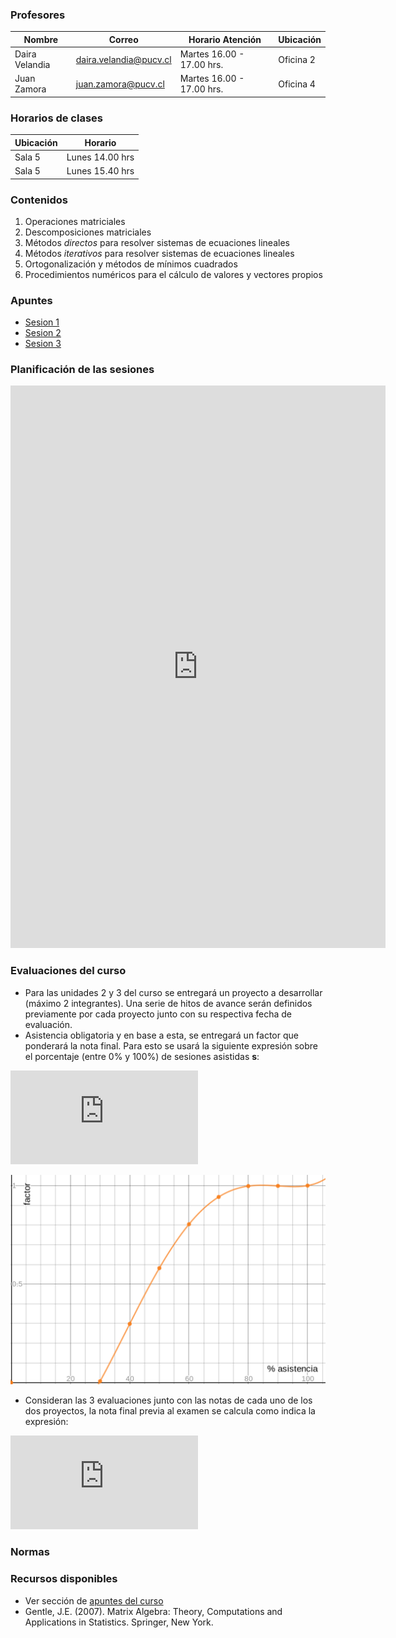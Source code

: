 ### Profesores

Nombre |  Correo |  Horario Atención | Ubicación 
-----|-----|-----|-----
Daira Velandia | daira.velandia@pucv.cl | Martes 16.00 - 17.00 hrs. | Oficina 2
Juan Zamora    | juan.zamora@pucv.cl | Martes 16.00 - 17.00 hrs. | Oficina 4

### Horarios de clases

Ubicación | Horario
-----|-----
Sala 5 | Lunes 14.00 hrs
Sala 5 | Lunes 15.40 hrs

### Contenidos

1. Operaciones matriciales
2. Descomposiciones matriciales
3. Métodos _directos_ para resolver sistemas de ecuaciones lineales
4. Métodos _iterativos_ para resolver sistemas de ecuaciones lineales
5. Ortogonalización y métodos de mínimos cuadrados
6. Procedimientos numéricos para el cálculo de valores y vectores propios

### Apuntes

* [Sesion 1](apuntes/ce2_01.pdf)
* [Sesion 2](apuntes/ce2_02.pdf)
* [Sesion 3](apuntes/ce2_03.pdf)


### Planificación de las sesiones

<iframe width="600" height="900" frameborder="0" src="https://docs.google.com/spreadsheets/d/e/2PACX-1vRijHUvOETJ3DsuaH5_6jo4bURRLPFnw6mMgmCY_gyGqqz2QhsQAFpRVk1MukjxonpGaUiaDrw7zotA/pubhtml?gid=0&amp;single=true&amp;widget=true&amp;headers=false"></iframe>


### Evaluaciones del curso

* Para las unidades 2 y 3 del curso se entregará un proyecto a desarrollar (máximo 2 integrantes). Una serie de hitos de avance serán definidos previamente por cada proyecto junto con su respectiva fecha de evaluación. 
* Asistencia obligatoria y en base a esta, se entregará un factor que ponderará la nota final. Para esto se usará la siguiente expresión sobre el porcentaje (entre 0% y 100%) de sesiones asistidas __s__:

![etas](https://latex.codecogs.com/gif.latex?%5Ceta%28s%29%3D1.112%5Ctimes10%5E%7B-7%7D%5Ccdot%20s%5E4-0.00002861%5Ccdot%20s%5E3&plus;0.002313%5Ccdot%20s%5E2-0.0464%5Ccdot%20s)

![etaim](funcion_eta.png)


* Consideran las 3 evaluaciones junto con las notas de cada uno de los dos proyectos, la nota final previa al examen se calcula como indica la expresión:

![nf](https://latex.codecogs.com/gif.latex?%5Cmathsf%7Bnf%7D%3D%5Ceta%28s%29%5Ctimes%5Cleft%28%20%5Cfrac%7B%5Cmathcal%7BE%7D_1&plus;%5Cmathcal%7BE%7D_2&plus;%5Cmathcal%7BE%7D_3&plus;%5Cmathcal%7BP%7D_1&plus;%5Cmathcal%7BP%7D_2%7D%7B5%7D%5Cright%20%29%20x)

### Normas



### Recursos disponibles

* Ver sección de [apuntes del curso](#apuntes)
* Gentle, J.E. (2007). Matrix Algebra: Theory, Computations and Applications in Statistics. Springer, New York.
